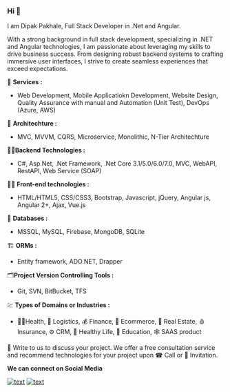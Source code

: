 ### Hi 👋

I am Dipak Pakhale, Full Stack Developer in .Net and Angular.

With a strong background in full stack development, specializing in .NET and Angular technologies, I am passionate about leveraging my skills to drive business success. From designing robust backend systems to crafting immersive user interfaces, I strive to create seamless experiences that exceed expectations.

🌈 **Services :**  
- Web Development, Mobile Applicatiokn Development, Website Design, Quality Assurance with manual and Automation (Unit Test), DevOps (Azure, AWS)

🧱 **Architechture :**
- MVC, MVVM, CQRS, Microservice, Monolithic, N-Tier Architechture

🧑‍💻**Backend Technologies :**
- C#, Asp.Net, .Net Framework, .Net Core 3.1/5.0/6.0/7.0, MVC, WebAPI, RestAPI, Web Service (SOAP)

🧑‍💻 **Front-end technologies :**
- HTML/HTML5, CSS/CSS3, Bootstrap, Javascript, jQuery, Angular js, Angular 2+, Ajax, Vue.js

🛅 **Databases :**
- MSSQL, MySQL, Firebase, MongoDB, SQLite

🏗️ **ORMs :**
- Entity framework, ADO.NET, Drapper

🗂️**Project Version Controlling Tools :**
- Git, SVN, BitBucket, TFS

💹 **Types of Domains or Industries :**
- 🧑‍⚕️Health, 🧊 Logistics, 💰 Finance, 🛒 Ecommerce, 👷 Real Estate, 🩸 Insurance, ⚙️ CRM, 🏃 Healthy Life, 📒 Education, 🕸️ SAAS product

📝 Write to us to discuss your project. We offer a free consultation service and recommend technologies for your project upon ☎ Call or 💬 Invitation.

**We can connect on Social Media**

[![text](https://img.shields.io/badge/LinkedIn-0077B5?style=for-the-badge&logo=linkedin&logoColor=white)](https://www.linkedin.com/in/pakhaledipak)
[![text](https://img.shields.io/badge/-Gmail-%23333?style=for-the-badge&logo=gmail&logoColor=white)](mailto:pakhale.dipak95@gmail.com)




